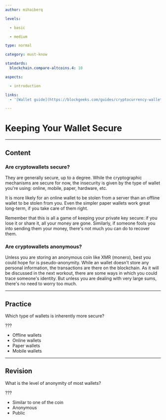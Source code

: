 ```yaml
---
author: mihaiberq

levels:

  - basic

  - medium

type: normal

category: must-know

standards:
  blockchain.compare-altcoins.4: 10

aspects:

  - introduction

links:
  - '[Wallet guide](https://blockgeeks.com/guides/cryptocurrency-wallet-guide/){article}'

---
```

# Keeping Your Wallet Secure

---
## Content

### Are cryptowallets secure?

They are generally secure, up to a degree. While the cryptographic mechanisms are secure for now, the insecurity is given by the type of wallet you're using: online, mobile, paper, hardware, etc.

It is more likely for an online wallet to be stolen from a server than an offline wallet to be stolen from you. Even the simpler paper wallets work great long-term, if you take care of them right.

Remember that this is all a game of keeping your private key secure: if you lose it or share it, all your money are gone. Similarly, if someone fools you into sending them your money, there's not much you can do to recover them.

### Are cryptowallets anonymous?

Unless you are storing an anonymous coin like XMR (monero), best you could hope for is pseudo-anonymity. While an wallet doesn't store any personal information, the transactions are there on the blockchain. As it will be discussed in the next workout, there are some ways in which you could trace someone's identity. But unless you are dealing with very large sums, there's no need to worry too much.

---
## Practice

Which type of wallets is inherently more secure?

???

* Offline wallets
* Online wallets
* Paper wallets
* Mobile wallets

---
## Revision

What is the level of anonymity of most wallets?

???

* Similar to one of the coin
* Anonymous
* Public